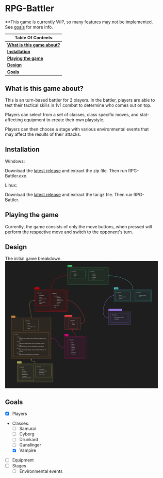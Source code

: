 # RPG-Battler

**This game is currently WIP, so many features may not be implemented. See [goals](#goals) for more info.

| **Table Of Contents** |
| --- |
| **[What is this game about?](#what-is-this-game-about)** |
| **[Installation](#installation)** |
| **[Playing the game](#playing-the-game)** |
| **[Design](#design)** |
| **[Goals](#goals)** |

## What is this game about?

This is an turn-based battler for 2 players. 
In the battler, players are able to test their tactical skills in 1v1 combat to determine who comes out on top.

Players can select from a set of classes, class specific moves, and stat-affecting equipment to create their own playstyle.

Players can then choose a stage with various environmental events that may affect the results of their attacks.

## Installation

Windows:

Download the [latest release](https://github.com/WhyNot180/RPG-Battler/releases/tag/v0.1.0-alpha) and extract the zip file. Then run RPG-Battler.exe.

Linux:

Download the [latest release](https://github.com/WhyNot180/RPG-Battler/releases/tag/v0.1.0-alpha) and extract the tar.gz file. Then run RPG-Battler.

## Playing the game

Currently, the game consists of only the move buttons, when pressed will perform the respective move and switch to the opponent's turn.

## Design
The initial game breakdown:
![Game Breakdown](images/game-breakdown.png)

## Goals

- [x] Players
- Classes:
	- [ ] Samurai
	- [ ] Cyborg
	- [ ] Drunkard
	- [ ] Gunslinger
	- [x] Vampire
- [ ] Equipment
- [ ] Stages
	- [ ] Environmental events